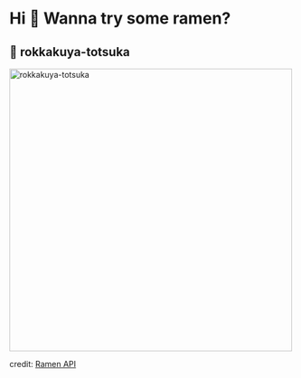 
  <h1>Hi 👋 Wanna try some ramen?</h1>

  ## 🍜 rokkakuya-totsuka

  <img src=https://ramen-api.dev/images/rokkakuya-totsuka/rokkakuya-totsuka-001.jpg alt="rokkakuya-totsuka" width="500" height="auto"/>

  credit: [Ramen API](https://github.com/yusukebe/ramen-api)
  